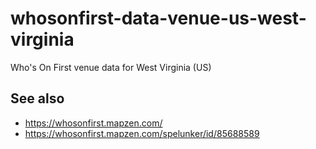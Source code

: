 # whosonfirst-data-venue-us-west-virginia

Who's On First venue data for West Virginia (US)

## See also

* https://whosonfirst.mapzen.com/
* https://whosonfirst.mapzen.com/spelunker/id/85688589
